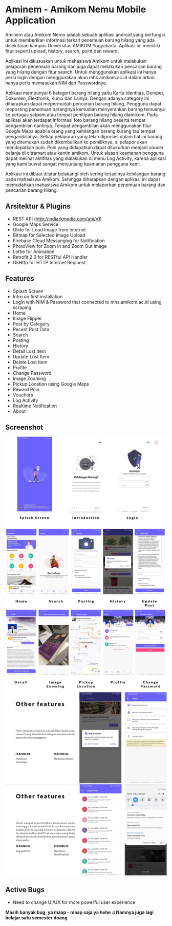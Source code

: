# Aminem - Amikom Nemu Mobile Application
Aminem atau Amikom Nemu adalah sebuah aplikasi android yang berfungsi untuk memberikan informasi terkait penemuan barang hilang yang ada disekitaran kampus Universitas AMIKOM Yogyakarta. Aplikasi ini memiliki fitur seperti upload, history, search, point dan reward.

Aplikasi ini dikususkan untuk mahasiswa Amikom untuk melakukan pelaporan penemuan barang dan juga dapat melakukan pencarian barang yang hilang dengan fitur search. Untuk menggunakan aplikasi ini hanya perlu login dengan menggunakan akun mhs.amikom.ac.id dalam artian hanya perlu memasukan NIM dan Passwordnya. 

Aplikasi mempunyai 6 kategori barang hilang yaitu Kartu Identitas, Dompet, Dokumen, Elektronik, Kunci dan Lainya. Dengan adanya category ini diharapkan dapat mepermudah pencarian barang hilang. Pengguna dapat meposting penemuan barangnya kemudian menyerahkan barang temuanya ke petugas satpam atau tempat penitipan barang hilang diamikom. Pada aplikasi akan terdapat informasi foto barang hilang beserta tempat pengambilan nantinya. Tempat pengambilan akan menggunakan fitur Google Maps apabila orang yang kehilangan barang kurang tau tempat pengambilanya. Setiap pelaporan yang telah diproses dalam hal ini barang yang ditemukan sudah dikembalikan ke pemiliknya, si pelapor akan mendapatkan poin. Poin yang didapatkan dapat ditukurkan menjadi voucer belanja di citramart atau kantin amikom. Untuk alasan keamanan pengguna dapat melihat aktifitas yang dialakukan di menu Log Activity, karena aplikasi yang kami buwat sangat menjunjung keamanan pengguna kami.

Aplikasi ini dibuat dilatar belakangi oleh sering terjadinya kehilangan barang pada mahasiswa Amikom. Sehingga diharapkan dengan aplikasi ini dapat memudahkan mahasiswa Amikom untuk melaporkan penemuan barang dan pencarian barang hilang.

## Arsitektur & Plugins
- REST API (http://indiarkmedia.com/api/v1)
- Google Maps Service
- Glide for Load Image from Internet
- Bitmap for Selected Image Upload
- Firebase Cloud Messanging for Notification
- PhotoView for Zoom In and Zoom Out Image
- Lottie for Animation
- Retrofit 2.0 for RESTful API Handler
- OkHttp for HTTP Internet Reqiuest

## Features
- Splash Screen
- Intro on first installation
- Login with NIM & Password that connected to mhs.amikom.ac.id using scraping
- Home
- Image Flipper
- Post by Category
- Recent Post Data
- Search
- Posting
- History
- Detail Lost Item
- Update Lost Item
- Delete Lost Item
- Profile
- Change Password
- Image Zooming
- Pickup Location using Google Maps
- Reward Poin
- Vouchers
- Log Activity
- Realtime Notification
- About 

## Screenshot
![Screenshot 1](screenshot/screenshot1.JPG)
![Screenshot 2](screenshot/screenshot2.JPG)
![Screenshot 3](screenshot/screenshot3.JPG)
![Screenshot 4](screenshot/screenshot4.JPG)
![Screenshot 5](screenshot/screenshot5.JPG)

## Active Bugs
- Need to change UI/UX for more powerful user experience

**Masih banyak bug, ya maap - maap saja ya hehe :) Namnya juga lagi belajar satu semester doang**
